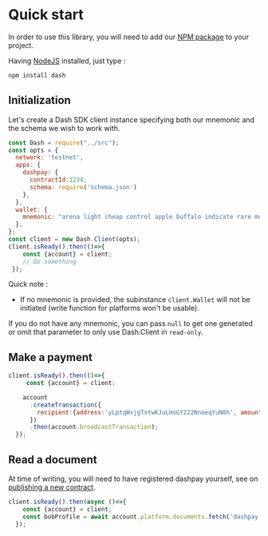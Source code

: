 # Quick start

In order to use this library, you will need to add our [NPM package](https://www.npmjs.com/dash) to your project.

Having [NodeJS](https://nodejs.org/) installed, just type :

```bash
npm install dash
```
## Initialization

Let's create a Dash SDK client instance specifying both our mnemonic and the schema we wish to work with.

```js
const Dash = require("../src");
const opts = {
  network: 'testnet',
  apps: {
    dashpay: {
      contractId:1234,
      schema: require('schema.json')
    },
  },
  wallet: {
    mnemonic: "arena light cheap control apple buffalo indicate rare motor valid accident isolate",
  },
};
const client = new Dash.Client(opts);
client.isReady().then(()=>{
    const {account} = client;
    // Do something
 });
```

Quick note :
- If no mnemonic is provided, the subinstance `client.Wallet` will not be initiated (write function for platforms won't be usable).

If you do not have any mnemonic, you can pass `null` to get one generated or omit that parameter to only use Dash.Client in `read-only`.  


## Make a payment

```js
client.isReady().then(()=>{
     const {account} = client;

    account
      .createTransaction({
        recipient:{address:'yLptqWxjgTxtwKJuLHoGY222NnoeqYuN8h', amount:0.12}
      })
      .then(account.broadcastTransaction);
  });
```

## Read a document 

At time of writing, you will need to have registered dashpay yourself, see on [publishing a new contract](/examples/publishing-a-new-contract.md).

```js
client.isReady().then(async ()=>{
    const {account} = client;
    const bobProfile = await account.platform.documents.fetch('dashpay.profile', {name:'bob'})
  });
```
